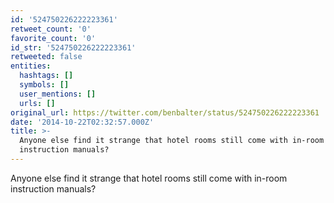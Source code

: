 ```yaml
---
id: '524750226222223361'
retweet_count: '0'
favorite_count: '0'
id_str: '524750226222223361'
retweeted: false
entities:
  hashtags: []
  symbols: []
  user_mentions: []
  urls: []
original_url: https://twitter.com/benbalter/status/524750226222223361
date: '2014-10-22T02:32:57.000Z'
title: >-
  Anyone else find it strange that hotel rooms still come with in-room
  instruction manuals?
---
```


Anyone else find it strange that hotel rooms still come with in-room instruction manuals?